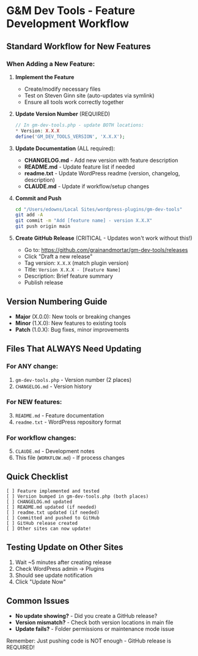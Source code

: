 # G&M Dev Tools - Feature Development Workflow

## Standard Workflow for New Features

### When Adding a New Feature:

1. **Implement the Feature**
   - Create/modify necessary files
   - Test on Steven Ginn site (auto-updates via symlink)
   - Ensure all tools work correctly together

2. **Update Version Number** (REQUIRED)
   ```php
   // In gm-dev-tools.php - update BOTH locations:
   * Version: X.X.X
   define('GM_DEV_TOOLS_VERSION', 'X.X.X');
   ```

3. **Update Documentation** (ALL required):
   - **CHANGELOG.md** - Add new version with feature description
   - **README.md** - Update feature list if needed
   - **readme.txt** - Update WordPress readme (version, changelog, description)
   - **CLAUDE.md** - Update if workflow/setup changes

4. **Commit and Push**
   ```bash
   cd "/Users/edowns/Local Sites/wordpress-plugins/gm-dev-tools"
   git add -A
   git commit -m "Add [feature name] - version X.X.X"
   git push origin main
   ```

5. **Create GitHub Release** (CRITICAL - Updates won't work without this!)
   - Go to: https://github.com/grainandmortar/gm-dev-tools/releases
   - Click "Draft a new release"
   - Tag version: `X.X.X` (match plugin version)
   - Title: `Version X.X.X - [Feature Name]`
   - Description: Brief feature summary
   - Publish release

## Version Numbering Guide
- **Major** (X.0.0): New tools or breaking changes
- **Minor** (1.X.0): New features to existing tools
- **Patch** (1.0.X): Bug fixes, minor improvements

## Files That ALWAYS Need Updating

### For ANY change:
1. `gm-dev-tools.php` - Version number (2 places)
2. `CHANGELOG.md` - Version history

### For NEW features:
3. `README.md` - Feature documentation
4. `readme.txt` - WordPress repository format

### For workflow changes:
5. `CLAUDE.md` - Development notes
6. This file (`WORKFLOW.md`) - If process changes

## Quick Checklist
```
[ ] Feature implemented and tested
[ ] Version bumped in gm-dev-tools.php (both places)
[ ] CHANGELOG.md updated
[ ] README.md updated (if needed)
[ ] readme.txt updated (if needed)
[ ] Committed and pushed to GitHub
[ ] GitHub release created
[ ] Other sites can now update!
```

## Testing Update on Other Sites
1. Wait ~5 minutes after creating release
2. Check WordPress admin → Plugins
3. Should see update notification
4. Click "Update Now"

## Common Issues
- **No update showing?** - Did you create a GitHub release?
- **Version mismatch?** - Check both version locations in main file
- **Update fails?** - Folder permissions or maintenance mode issue

Remember: Just pushing code is NOT enough - GitHub release is REQUIRED!